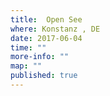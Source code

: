 ```yaml
---
title:  Open See 
where: Konstanz , DE
date: 2017-06-04
time: ""
more-info: ""
map: ""
published: true
---
```

